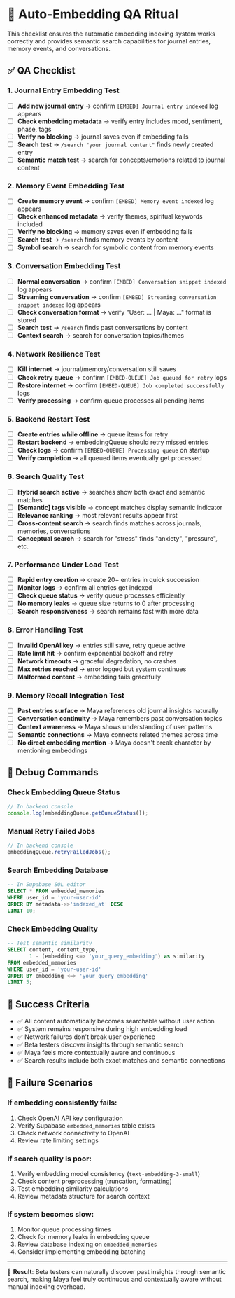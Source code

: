 # 🌟 Auto-Embedding QA Ritual

This checklist ensures the automatic embedding indexing system works correctly and provides semantic search capabilities for journal entries, memory events, and conversations.

## ✅ QA Checklist

### 1. Journal Entry Embedding Test
- [ ] **Add new journal entry** → confirm `[EMBED] Journal entry indexed` log appears
- [ ] **Check embedding metadata** → verify entry includes mood, sentiment, phase, tags
- [ ] **Verify no blocking** → journal saves even if embedding fails
- [ ] **Search test** → `/search "your journal content"` finds newly created entry
- [ ] **Semantic match test** → search for concepts/emotions related to journal content

### 2. Memory Event Embedding Test  
- [ ] **Create memory event** → confirm `[EMBED] Memory event indexed` log appears
- [ ] **Check enhanced metadata** → verify themes, spiritual keywords included
- [ ] **Verify no blocking** → memory saves even if embedding fails
- [ ] **Search test** → `/search` finds memory events by content
- [ ] **Symbol search** → search for symbolic content from memory events

### 3. Conversation Embedding Test
- [ ] **Normal conversation** → confirm `[EMBED] Conversation snippet indexed` log appears
- [ ] **Streaming conversation** → confirm `[EMBED] Streaming conversation snippet indexed` log appears
- [ ] **Check conversation format** → verify "User: ... | Maya: ..." format is stored
- [ ] **Search test** → `/search` finds past conversations by content
- [ ] **Context search** → search for conversation topics/themes

### 4. Network Resilience Test
- [ ] **Kill internet** → journal/memory/conversation still saves
- [ ] **Check retry queue** → confirm `[EMBED-QUEUE] Job queued for retry` logs
- [ ] **Restore internet** → confirm `[EMBED-QUEUE] Job completed successfully` logs
- [ ] **Verify processing** → confirm queue processes all pending items

### 5. Backend Restart Test
- [ ] **Create entries while offline** → queue items for retry
- [ ] **Restart backend** → embeddingQueue should retry missed entries
- [ ] **Check logs** → confirm `[EMBED-QUEUE] Processing queue` on startup
- [ ] **Verify completion** → all queued items eventually get processed

### 6. Search Quality Test  
- [ ] **Hybrid search active** → searches show both exact and semantic matches
- [ ] **[Semantic] tags visible** → concept matches display semantic indicator  
- [ ] **Relevance ranking** → most relevant results appear first
- [ ] **Cross-content search** → search finds matches across journals, memories, conversations
- [ ] **Conceptual search** → search for "stress" finds "anxiety", "pressure", etc.

### 7. Performance Under Load Test
- [ ] **Rapid entry creation** → create 20+ entries in quick succession
- [ ] **Monitor logs** → confirm all entries get indexed
- [ ] **Check queue status** → verify queue processes efficiently
- [ ] **No memory leaks** → queue size returns to 0 after processing
- [ ] **Search responsiveness** → search remains fast with more data

### 8. Error Handling Test
- [ ] **Invalid OpenAI key** → entries still save, retry queue active
- [ ] **Rate limit hit** → confirm exponential backoff and retry
- [ ] **Network timeouts** → graceful degradation, no crashes  
- [ ] **Max retries reached** → error logged but system continues
- [ ] **Malformed content** → embedding fails gracefully

### 9. Memory Recall Integration Test
- [ ] **Past entries surface** → Maya references old journal insights naturally
- [ ] **Conversation continuity** → Maya remembers past conversation topics  
- [ ] **Context awareness** → Maya shows understanding of user patterns
- [ ] **Semantic connections** → Maya connects related themes across time
- [ ] **No direct embedding mention** → Maya doesn't break character by mentioning embeddings

## 🔧 Debug Commands

### Check Embedding Queue Status
```javascript
// In backend console
console.log(embeddingQueue.getQueueStatus());
```

### Manual Retry Failed Jobs  
```javascript
// In backend console
embeddingQueue.retryFailedJobs();
```

### Search Embedding Database
```sql
-- In Supabase SQL editor
SELECT * FROM embedded_memories 
WHERE user_id = 'your-user-id' 
ORDER BY metadata->>'indexed_at' DESC 
LIMIT 10;
```

### Check Embedding Quality
```sql  
-- Test semantic similarity
SELECT content, content_type, 
       1 - (embedding <=> 'your_query_embedding') as similarity
FROM embedded_memories 
WHERE user_id = 'your-user-id'
ORDER BY embedding <=> 'your_query_embedding'
LIMIT 5;
```

## 🎯 Success Criteria

- ✅ All content automatically becomes searchable without user action
- ✅ System remains responsive during high embedding load
- ✅ Network failures don't break user experience  
- ✅ Beta testers discover insights through semantic search
- ✅ Maya feels more contextually aware and continuous
- ✅ Search results include both exact matches and semantic connections

## 🚨 Failure Scenarios

### If embedding consistently fails:
1. Check OpenAI API key configuration
2. Verify Supabase `embedded_memories` table exists  
3. Check network connectivity to OpenAI
4. Review rate limiting settings

### If search quality is poor:
1. Verify embedding model consistency (`text-embedding-3-small`)
2. Check content preprocessing (truncation, formatting)
3. Test embedding similarity calculations  
4. Review metadata structure for search context

### If system becomes slow:
1. Monitor queue processing times
2. Check for memory leaks in embedding queue
3. Review database indexing on `embedded_memories`
4. Consider implementing embedding batching

---

🌟 **Result**: Beta testers can naturally discover past insights through semantic search, making Maya feel truly continuous and contextually aware without manual indexing overhead.